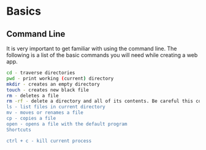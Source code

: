 # Basics

## Command Line

It is very important to get familiar with using the command line. The following is a list of the basic commands you will need while creating a web app.

```bash
cd - traverse directories
pwd - print working (current) directory
mkdir - creates an empty directory
touch - creates new black file
rm - deletes a file
rm -rf - delete a directory and all of its contents. Be careful this command doesn't send anything to the trash bin.
ls - list files in current directory
mv - moves or renames a file
cp - copies a file 
open - opens a file with the default program
Shortcuts

ctrl + c - kill current process
```

